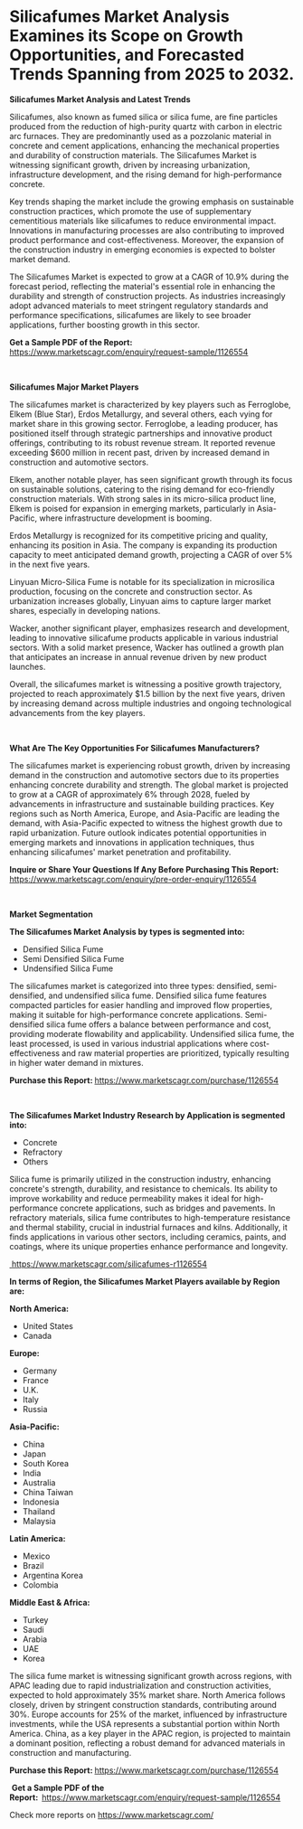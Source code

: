 <p><h1>Silicafumes Market Analysis Examines its Scope on Growth Opportunities, and Forecasted Trends Spanning from 2025 to 2032.</h1></p><p><strong>Silicafumes Market Analysis and Latest Trends</strong></p>
<p><p>Silicafumes, also known as fumed silica or silica fume, are fine particles produced from the reduction of high-purity quartz with carbon in electric arc furnaces. They are predominantly used as a pozzolanic material in concrete and cement applications, enhancing the mechanical properties and durability of construction materials. The Silicafumes Market is witnessing significant growth, driven by increasing urbanization, infrastructure development, and the rising demand for high-performance concrete.</p><p>Key trends shaping the market include the growing emphasis on sustainable construction practices, which promote the use of supplementary cementitious materials like silicafumes to reduce environmental impact. Innovations in manufacturing processes are also contributing to improved product performance and cost-effectiveness. Moreover, the expansion of the construction industry in emerging economies is expected to bolster market demand.</p><p>The Silicafumes Market is expected to grow at a CAGR of 10.9% during the forecast period, reflecting the material's essential role in enhancing the durability and strength of construction projects. As industries increasingly adopt advanced materials to meet stringent regulatory standards and performance specifications, silicafumes are likely to see broader applications, further boosting growth in this sector.</p></p>
<p><strong>Get a Sample PDF of the Report:&nbsp;</strong> <a href="https://www.marketscagr.com/enquiry/request-sample/1126554?utm_campaign=3189&utm_medium=2&utm_source=Github&utm_content=ia&utm_term=02042025&utm_id=silicafumes">https://www.marketscagr.com/enquiry/request-sample/1126554</a></p>
<p>&nbsp;</p>
<p><strong>Silicafumes Major Market Players</strong></p>
<p><p>The silicafumes market is characterized by key players such as Ferroglobe, Elkem (Blue Star), Erdos Metallurgy, and several others, each vying for market share in this growing sector. Ferroglobe, a leading producer, has positioned itself through strategic partnerships and innovative product offerings, contributing to its robust revenue stream. It reported revenue exceeding $600 million in recent past, driven by increased demand in construction and automotive sectors.</p><p>Elkem, another notable player, has seen significant growth through its focus on sustainable solutions, catering to the rising demand for eco-friendly construction materials. With strong sales in its micro-silica product line, Elkem is poised for expansion in emerging markets, particularly in Asia-Pacific, where infrastructure development is booming.</p><p>Erdos Metallurgy is recognized for its competitive pricing and quality, enhancing its position in Asia. The company is expanding its production capacity to meet anticipated demand growth, projecting a CAGR of over 5% in the next five years.</p><p>Linyuan Micro-Silica Fume is notable for its specialization in microsilica production, focusing on the concrete and construction sector. As urbanization increases globally, Linyuan aims to capture larger market shares, especially in developing nations.</p><p>Wacker, another significant player, emphasizes research and development, leading to innovative silicafume products applicable in various industrial sectors. With a solid market presence, Wacker has outlined a growth plan that anticipates an increase in annual revenue driven by new product launches.</p><p>Overall, the silicafumes market is witnessing a positive growth trajectory, projected to reach approximately $1.5 billion by the next five years, driven by increasing demand across multiple industries and ongoing technological advancements from the key players.</p></p>
<p>&nbsp;</p>
<p><strong>What Are The Key Opportunities For Silicafumes Manufacturers?</strong></p>
<p><p>The silicafumes market is experiencing robust growth, driven by increasing demand in the construction and automotive sectors due to its properties enhancing concrete durability and strength. The global market is projected to grow at a CAGR of approximately 6% through 2028, fueled by advancements in infrastructure and sustainable building practices. Key regions such as North America, Europe, and Asia-Pacific are leading the demand, with Asia-Pacific expected to witness the highest growth due to rapid urbanization. Future outlook indicates potential opportunities in emerging markets and innovations in application techniques, thus enhancing silicafumes' market penetration and profitability.</p></p>
<p><strong>Inquire or Share Your Questions If Any Before Purchasing This Report:</strong> <a href="https://www.marketscagr.com/enquiry/pre-order-enquiry/1126554?utm_campaign=3189&utm_medium=2&utm_source=Github&utm_content=ia&utm_term=02042025&utm_id=silicafumes">https://www.marketscagr.com/enquiry/pre-order-enquiry/1126554</a></p>
<p>&nbsp;</p>
<p><strong>Market Segmentation</strong></p>
<p><strong>The Silicafumes Market Analysis by types is segmented into:</strong></p>
<p><ul><li>Densified Silica Fume</li><li>Semi Densified Silica Fume</li><li>Undensified Silica Fume</li></ul></p>
<p><p>The silicafumes market is categorized into three types: densified, semi-densified, and undensified silica fume. Densified silica fume features compacted particles for easier handling and improved flow properties, making it suitable for high-performance concrete applications. Semi-densified silica fume offers a balance between performance and cost, providing moderate flowability and applicability. Undensified silica fume, the least processed, is used in various industrial applications where cost-effectiveness and raw material properties are prioritized, typically resulting in higher water demand in mixtures.</p></p>
<p><strong>Purchase this Report:&nbsp;</strong><a href="https://www.marketscagr.com/purchase/1126554?utm_campaign=3189&utm_medium=2&utm_source=Github&utm_content=ia&utm_term=02042025&utm_id=silicafumes">https://www.marketscagr.com/purchase/1126554</a></p>
<p>&nbsp;</p>
<p><strong>The Silicafumes Market Industry Research by Application is segmented into:</strong></p>
<p><ul><li>Concrete</li><li>Refractory</li><li>Others</li></ul></p>
<p><p>Silica fume is primarily utilized in the construction industry, enhancing concrete's strength, durability, and resistance to chemicals. Its ability to improve workability and reduce permeability makes it ideal for high-performance concrete applications, such as bridges and pavements. In refractory materials, silica fume contributes to high-temperature resistance and thermal stability, crucial in industrial furnaces and kilns. Additionally, it finds applications in various other sectors, including ceramics, paints, and coatings, where its unique properties enhance performance and longevity.</p></p>
<p><a href="https://www.marketscagr.com/silicafumes-r1126554?utm_campaign=3189&utm_medium=2&utm_source=Github&utm_content=ia&utm_term=02042025&utm_id=silicafumes">&nbsp;https://www.marketscagr.com/silicafumes-r1126554</a></p>
<p><strong>In terms of Region, the Silicafumes Market Players available by Region are:</strong></p>
<p>
    <p> <strong> North America: </strong>
        <ul>
            <li>United States</li>
            <li>Canada</li>
        </ul>
        </p> 
    <p> <strong> Europe: </strong>
        <ul>
            <li>Germany</li>
            <li>France</li>
            <li>U.K.</li>
            <li>Italy</li>
            <li>Russia</li>
        </ul>
        </p> 
    <p> <strong> Asia-Pacific: </strong>
        <ul>
            <li>China</li>
            <li>Japan</li>
            <li>South Korea</li>
            <li>India</li>
            <li>Australia</li>
            <li>China Taiwan</li>
            <li>Indonesia</li>
            <li>Thailand</li>
            <li>Malaysia</li>
        </ul>
        </p> 
    <p> <strong> Latin America: </strong>
        <ul>
            <li>Mexico</li>
            <li>Brazil</li>
            <li>Argentina Korea</li>
            <li>Colombia</li>
        </ul>
        </p> 
    <p> <strong> Middle East & Africa: </strong>
        <ul>
            <li>Turkey</li>
            <li>Saudi</li>
            <li>Arabia</li>
            <li>UAE</li>
            <li>Korea</li>
        </ul>
    </p>
    </p>
<p><p>The silica fume market is witnessing significant growth across regions, with APAC leading due to rapid industrialization and construction activities, expected to hold approximately 35% market share. North America follows closely, driven by stringent construction standards, contributing around 30%. Europe accounts for 25% of the market, influenced by infrastructure investments, while the USA represents a substantial portion within North America. China, as a key player in the APAC region, is projected to maintain a dominant position, reflecting a robust demand for advanced materials in construction and manufacturing.</p></p>
<p><strong>Purchase this Report: </strong><a href="https://www.marketscagr.com/purchase/1126554?utm_campaign=3189&utm_medium=2&utm_source=Github&utm_content=ia&utm_term=02042025&utm_id=silicafumes">https://www.marketscagr.com/purchase/1126554</a></p>
<p>&nbsp;<strong>Get a Sample PDF of the Report:&nbsp;&nbsp;</strong><a href="https://www.marketscagr.com/enquiry/request-sample/1126554?utm_campaign=3189&utm_medium=2&utm_source=Github&utm_content=ia&utm_term=02042025&utm_id=silicafumes">https://www.marketscagr.com/enquiry/request-sample/1126554</a></p>
<p><strong></strong></p>
<p>Check more reports on <a href="https://www.marketscagr.com/?utm_campaign=3189&utm_medium=2&utm_source=Github&utm_content=ia&utm_term=02042025&utm_id=silicafumes">https://www.marketscagr.com/</a></p>